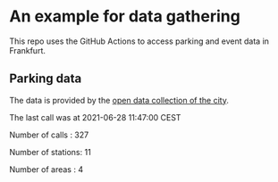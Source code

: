 # An example for data gathering

This repo uses the GitHub Actions to access parking and event data in Frankfurt.

## Parking data
The data is provided by the [open data collection of the city](https://www.offenedaten.frankfurt.de/).

The last call was at 2021-06-28 11:47:00 CEST

Number of calls   : 327

Number of stations:  11

Number of areas   :   4

